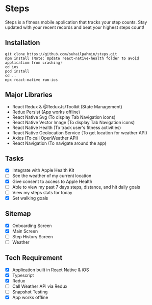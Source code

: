 # Steps

Steps is a fitness mobile application that tracks your step counts. Stay updated with your recent records and beat your highest steps count!

## Installation

```
git clone https://github.com/suhailpahmin/steps.git
npm install (Note: Update react-native-health folder to avoid applicatiom from crashing)
cd ios
pod install
cd ..
npx react-native run-ios
```

## Major Libraries

- React Redux & @ReduxJs/Toolkit (State Management)
- Redux Persist (App works offline)
- React Native Svg (To display Tab Navigation icons)
- React Native Vector Image (To display Tab Navigation icons)
- React Native Health (To track user's fitness activities)
- React Native Geolocation Service (To get location for weather API)
- Axios (To call OpenWeather API)
- React Navigation (To navigate around the app)

## Tasks

- [x] Integrate with Apple Health Kit
- [ ] See the weather of my current location
- [x] Give consent to access to Apple Health
- [ ] Able to view my past 7 days steps, distance, and hit daily goals
- [ ] View my steps stats for today
- [x] Set walking goals

## Sitemap

- [x] Onboarding Screen
- [x] Main Screen
- [ ] Step History Screen
- [ ] Weather

## Tech Requirement

- [x] Application built in React Native & iOS
- [x] Typescript
- [x] Redux
- [ ] Call Weather API via Redux
- [ ] Snapshot Testing
- [x] App works offline
